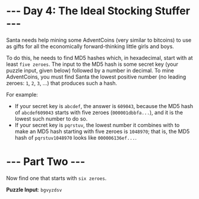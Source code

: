 # --- Day 4: The Ideal Stocking Stuffer ---

Santa needs help mining some AdventCoins (very similar to bitcoins) to use as gifts for all the economically forward-thinking little girls and boys.

To do this, he needs to find MD5 hashes which, in hexadecimal, start with at least ```five zeroes```. The input to the MD5 hash is some secret key (your puzzle input, given below) followed by a number in decimal. To mine AdventCoins, you must find Santa the lowest positive number (no leading zeroes: ```1```, ```2```, ```3```, ...) that produces such a hash.

For example:

* If your secret key is ```abcdef```, the answer is ```609043```, because the MD5 hash of ```abcdef609043``` starts with five zeroes (```000001dbbfa...```), and it is the lowest such number to do so.
* If your secret key is ```pqrstuv```, the lowest number it combines with to make an MD5 hash starting with five zeroes is ```1048970```; that is, the MD5 hash of ```pqrstuv1048970``` looks like ```000006136ef...```.

# --- Part Two ---

Now find one that starts with ```six zeroes```.

**Puzzle Input**: ```bgvyzdsv```